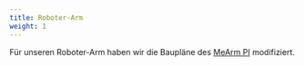 ```yaml
---
title: Roboter-Arm
weight: 1
---
```



Für unseren Roboter-Arm haben wir die Baupläne des [MeArm PI](https://mime.co.uk/products/mearm-pi/) modifiziert.
